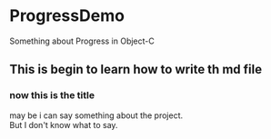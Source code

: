 ProgressDemo
============

Something about Progress in Object-C

This is begin to learn how to write th md file
-------------------

### now this is the title

may be i can say something about the project.<br />
But I don't know what to say.
